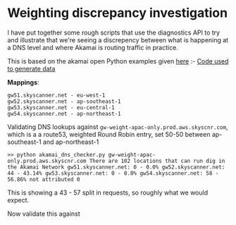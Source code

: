 # Weighting discrepancy investigation

I have put together some rough scripts that use the diagnostics API to try and illustrate that we're seeing a discrepency between what is happening at a DNS level and where Akamai is routing traffic in practice.

This is based on the akamai open Python examples given [here](https://github.com/akamai/api-kickstart) :- 
[Code used to generate data](https://github.com/allycoops80/akamai-debug/tree/master/python)

**Mappings**:

    gw51.skyscanner.net - eu-west-1
    gw52.skyscanner.net - ap-southeast-1
    gw53.skyscanner.net - eu-central-1
    gw54.skyscanner.net - ap-northeast-1
   
   Validating DNS lookups against `gw-weight-apac-only.prod.aws.skyscnr.com`,  which is a a route53, weighted Round Robin entry, set 50-50 between  ap-southeast-1 and ap-northeast-1

`>> python akamai_dns_checker.py gw-weight-apac-only.prod.aws.skyscnr.com
There are 102 locations that can run dig in the Akamai Network
gw51.skyscanner.net: 0 - 0.0%
gw52.skyscanner.net: 44 - 43.14%
gw53.skyscanner.net: 0 - 0.0%
gw54.skyscanner.net: 58 - 56.86%
not attributed 0`

This is showing a 43 - 57 split in requests, so roughly what we would expect.

Now validate this against 